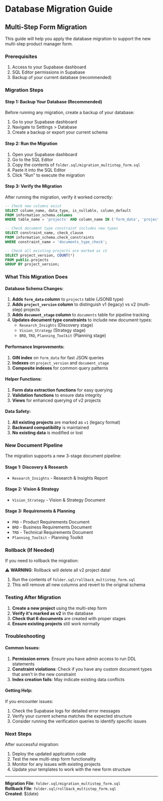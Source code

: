 # Database Migration Guide

## Multi-Step Form Migration

This guide will help you apply the database migration to support the new multi-step product manager form.

### Prerequisites

1. Access to your Supabase dashboard
2. SQL Editor permissions in Supabase
3. Backup of your current database (recommended)

### Migration Steps

#### Step 1: Backup Your Database (Recommended)
Before running any migration, create a backup of your database:

1. Go to your Supabase dashboard
2. Navigate to Settings > Database
3. Create a backup or export your current schema

#### Step 2: Run the Migration
1. Open your Supabase dashboard
2. Go to the SQL Editor
3. Copy the contents of `folder.sql/migration_multistep_form.sql`
4. Paste it into the SQL Editor
5. Click "Run" to execute the migration

#### Step 3: Verify the Migration
After running the migration, verify it worked correctly:

```sql
-- Check new columns exist
SELECT column_name, data_type, is_nullable, column_default 
FROM information_schema.columns 
WHERE table_name = 'projects' AND column_name IN ('form_data', 'project_version');

-- Check document type constraint includes new types
SELECT constraint_name, check_clause 
FROM information_schema.check_constraints 
WHERE constraint_name = 'documents_type_check';

-- Check all existing projects are marked as v1
SELECT project_version, COUNT(*) 
FROM public.projects 
GROUP BY project_version;
```

### What This Migration Does

#### Database Schema Changes:
1. **Adds `form_data` column** to `projects` table (JSONB type)
2. **Adds `project_version` column** to distinguish v1 (legacy) vs v2 (multi-step) projects
3. **Adds `document_stage` column** to `documents` table for pipeline tracking
4. **Updates document type constraints** to include new document types:
   - `Research_Insights` (Discovery stage)
   - `Vision_Strategy` (Strategy stage) 
   - `BRD`, `TRD`, `Planning_Toolkit` (Planning stage)

#### Performance Improvements:
1. **GIN index** on `form_data` for fast JSON queries
2. **Indexes** on `project_version` and `document_stage`
3. **Composite indexes** for common query patterns

#### Helper Functions:
1. **Form data extraction functions** for easy querying
2. **Validation functions** to ensure data integrity
3. **Views** for enhanced querying of v2 projects

#### Data Safety:
1. **All existing projects** are marked as `v1` (legacy format)
2. **Backward compatibility** is maintained
3. **No existing data** is modified or lost

### New Document Pipeline

The migration supports a new 3-stage document pipeline:

#### Stage 1: Discovery & Research
- `Research_Insights` - Research & Insights Report

#### Stage 2: Vision & Strategy  
- `Vision_Strategy` - Vision & Strategy Document

#### Stage 3: Requirements & Planning
- `PRD` - Product Requirements Document
- `BRD` - Business Requirements Document  
- `TRD` - Technical Requirements Document
- `Planning_Toolkit` - Planning Toolkit

### Rollback (If Needed)

If you need to rollback the migration:

⚠️ **WARNING**: Rollback will delete all v2 project data!

1. Run the contents of `folder.sql/rollback_multistep_form.sql`
2. This will remove all new columns and revert to the original schema

### Testing After Migration

1. **Create a new project** using the multi-step form
2. **Verify it's marked as v2** in the database
3. **Check that 6 documents** are created with proper stages
4. **Ensure existing projects** still work normally

### Troubleshooting

#### Common Issues:

1. **Permission errors**: Ensure you have admin access to run DDL statements
2. **Constraint violations**: Check if you have any custom document types that aren't in the new constraint
3. **Index creation fails**: May indicate existing data conflicts

#### Getting Help:

If you encounter issues:
1. Check the Supabase logs for detailed error messages
2. Verify your current schema matches the expected structure
3. Consider running the verification queries to identify specific issues

### Next Steps

After successful migration:
1. Deploy the updated application code
2. Test the new multi-step form functionality
3. Monitor for any issues with existing projects
4. Update your templates to work with the new form structure

---

**Migration File**: `folder.sql/migration_multistep_form.sql`  
**Rollback File**: `folder.sql/rollback_multistep_form.sql`  
**Created**: $(date)